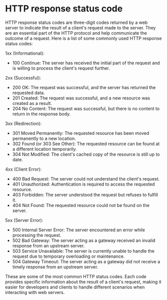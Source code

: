 # HTTP response status code

HTTP response status codes are three-digit codes returned by a web server to indicate the result of a client's request made to the server. They are an essential part of the HTTP protocol and help communicate the outcome of a request. Here is a list of some commonly used HTTP response status codes:

1xx (Informational):
- 100 Continue: The server has received the initial part of the request and is willing to process the client's request further.

2xx (Successful):
- 200 OK: The request was successful, and the server has returned the requested data.
- 201 Created: The request was successful, and a new resource was created as a result.
- 204 No Content: The request was successful, but there is no content to return in the response body.

3xx (Redirection):
- 301 Moved Permanently: The requested resource has been moved permanently to a new location.
- 302 Found (or 303 See Other): The requested resource can be found at a different location temporarily.
- 304 Not Modified: The client's cached copy of the resource is still up to date.

4xx (Client Error):
- 400 Bad Request: The server could not understand the client's request.
- 401 Unauthorized: Authentication is required to access the requested resource.
- 403 Forbidden: The server understood the request but refuses to fulfill it.
- 404 Not Found: The requested resource could not be found on the server.

5xx (Server Error):
- 500 Internal Server Error: The server encountered an error while processing the request.
- 502 Bad Gateway: The server acting as a gateway received an invalid response from an upstream server.
- 503 Service Unavailable: The server is currently unable to handle the request due to temporary overloading or maintenance.
- 504 Gateway Timeout: The server acting as a gateway did not receive a timely response from an upstream server.

These are some of the most common HTTP status codes. Each code provides specific information about the result of a client's request, making it easier for developers and clients to handle different scenarios when interacting with web servers.